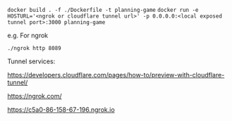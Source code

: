 `docker build . -f ./Dockerfile -t planning-game`
`docker run -e HOSTURL='<ngrok or cloudflare tunnel url>' -p 0.0.0.0:<local exposed tunnel port>:3000 planning-game`

e.g. For ngrok

`./ngrok http 8089`

Tunnel services:

https://developers.cloudflare.com/pages/how-to/preview-with-cloudflare-tunnel/

https://ngrok.com/

https://c5a0-86-158-67-196.ngrok.io

